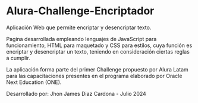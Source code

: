 # Alura-Challenge-Encriptador
Aplicación Web que permite encriptar y desencriptar texto.

Pagina desarrollada empleando lenguajes de JavaScript para funcionamiento, HTML para maquetado y CSS para estilos, cuya función es encriptar y desencriptar un texto, teniendo en consideración ciertas reglas a cumplir.


La aplicación forma parte del primer Challenge propuesto por Alura Latam para las capacitaciones presentes en el programa elaborado por Oracle Next Education (ONE).

Desarrollado por:
Jhon James Diaz Cardona - Julio 2024
